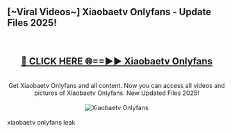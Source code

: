 <h2>[~Viral Videos~] Xiaobaetv Onlyfans - Update Files 2025!</h2>
<br>
<div align="center">
<h2><a href="https://betterlinks.top/A2PfLJ" rel="nofollow">🔴 CLICK HERE 🌐==►► Xiaobaetv Onlyfans</a></h2>
<br>
Get Xiaobaetv Onlyfans and all content. Now you can access all videos and pictures of Xiaobaetv Onlyfans. New Updated Files 2025!
<br>
<br>
<a href="https://betterlinks.top/A2PfLJ" rel="nofollow" data-target="animated-image.originalLink"><img src="https://i.ibb.co.com/WyWwxjT/player-gif2.gif" alt="Xiaobaetv Onlyfans" style="max-width: 100%; display: inline-block;" data-target="animated-image.originalImage"></a>
</div>
<br>
xiaobaetv onlyfans leak